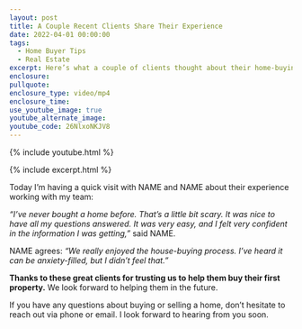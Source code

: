 ```yaml
---
layout: post
title: A Couple Recent Clients Share Their Experience
date: 2022-04-01 00:00:00
tags:
  - Home Buyer Tips
  - Real Estate
excerpt: Here’s what a couple of clients thought about their home-buying experience.
enclosure:
pullquote:
enclosure_type: video/mp4
enclosure_time:
use_youtube_image: true
youtube_alternate_image:
youtube_code: 26NlxoNKJV8
---
```

{% include youtube.html %}

{% include excerpt.html %}

Today I’m having a quick visit with NAME and NAME about their experience working with my team:

*“I’ve never bought a home before. That’s a little bit scary. It was nice to have all my questions answered. It was very easy, and I felt very confident in the information I was getting,”* said NAME.

NAME agrees: *“We really enjoyed the house-buying process. I’ve heard it can be anxiety-filled, but I didn’t feel that.”*

**Thanks to these great clients for trusting us to help them buy their first property.** We look forward to helping them in the future.&nbsp;

If you have any questions about buying or selling a home, don’t hesitate to reach out via phone or email. I look forward to hearing from you soon.
